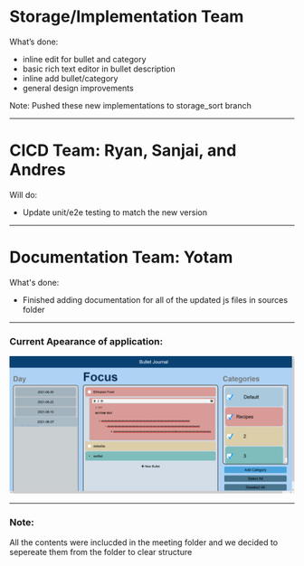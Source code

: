 # Storage/Implementation Team
What’s done:
- inline edit for bullet and category
- basic rich text editor in bullet description
- inline add bullet/category
- general design improvements

Note: Pushed these new implementations to storage_sort branch

---

# CICD Team: Ryan, Sanjai, and Andres

Will do:
- Update unit/e2e testing to match the new version

---
# Documentation Team: Yotam

What's done:
- Finished adding documentation for all of the updated js files in sources folder


---
### Current Apearance of application:
![demo](./Assets/final-appearance.png)

---
### Note:
All the contents were inclucded in the meeting folder and we decided to sepereate them from the folder to clear structure
